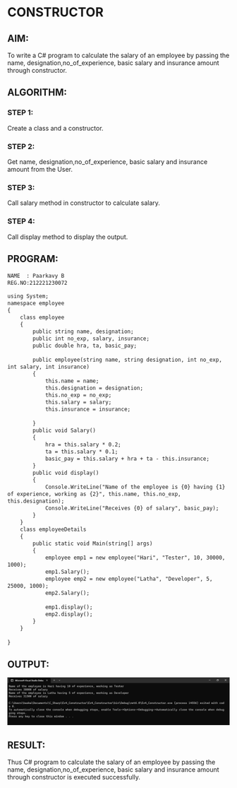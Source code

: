 # CONSTRUCTOR
## AIM:
To write a C# program to calculate the salary of an employee by passing the name, designation,no_of_experience, basic salary and insurance amount through constructor.

## ALGORITHM:
### STEP 1:
Create a class and a constructor.

### STEP 2:
Get name, designation,no_of_experience, basic salary and insurance amount from the User.

### STEP 3:
Call salary method in constructor to calculate salary.

### STEP 4:
Call display method to display the output.

## PROGRAM:
```
NAME  : Paarkavy B
REG.NO:212221230072
```

```
using System;
namespace employee
{
    class employee
    {
        public string name, designation;
        public int no_exp, salary, insurance;
        public double hra, ta, basic_pay;

        public employee(string name, string designation, int no_exp, int salary, int insurance)
        {
            this.name = name;
            this.designation = designation;
            this.no_exp = no_exp;
            this.salary = salary;
            this.insurance = insurance;

        }
        public void Salary()
        {
            hra = this.salary * 0.2;
            ta = this.salary * 0.1;
            basic_pay = this.salary + hra + ta - this.insurance;
        }
        public void display()
        {
            Console.WriteLine("Name of the employee is {0} having {1} of experience, working as {2}", this.name, this.no_exp, this.designation);
            Console.WriteLine("Receives {0} of salary", basic_pay);
        }
    }
    class employeeDetails
    {
        public static void Main(string[] args)
        {
            employee emp1 = new employee("Hari", "Tester", 10, 30000, 1000);
            emp1.Salary();
            employee emp2 = new employee("Latha", "Developer", 5, 25000, 1000);
            emp2.Salary();

            emp1.display();
            emp2.display();
        }
    }

}
```
 
## OUTPUT:
![output](op1.png)
 
## RESULT:
Thus C# program to calculate the salary of an employee by passing the name, designation,no_of_experience, basic salary and insurance amount through constructor is executed successfully.
